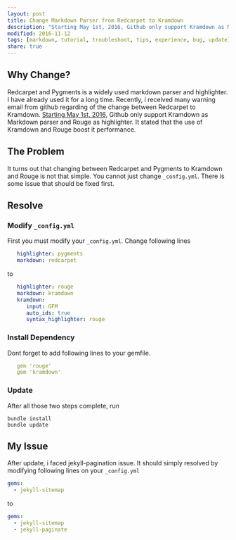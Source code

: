 ```yaml
---
layout: post
title: Change Markdown Parser from Redcarpet to Kramdown
description: "Starting May 1st, 2016, Github only support Kramdown as Markdown parser. This post is about what you should done on updating Redcarpet to Kramdown."
modified: 2016-11-12
tags: [markdown, tutorial, troubleshoot, tips, experience, bug, update]
share: true
---
```

## Why Change?
Redcarpet and Pygments is a widely used markdown parser and highlighter. I have already used it for a long time. Recently, i received many warning email from github regarding of the change between Redcarpet to Kramdown. [Starting May 1st, 2016](https://github.com/blog/2100-github-pages-now-faster-and-simpler-with-jekyll-3-0), Github only support Kramdown as Markdown parser and Rouge as highlighter. It stated that the use of Kramdown and Rouge boost it performance.

## The Problem
It turns out that changing between Redcarpet and Pygments to Kramdown and Rouge is not that simple. You cannot just change ```_config.yml```. There is some issue that should be fixed first.

## Resolve
### Modify ```_config.yml```
First you must modify your ```_config.yml```. Change following lines

```yaml
   highlighter: pygments
   markdown: redcarpet
```

to

```yaml
   highlighter: rouge
   markdown: kramdown
   kramdown:
      input: GFM
      auto_ids: true
      syntax_highlighter: rouge
```

### Install Dependency
Dont forget to add following lines to your gemfile.

```yaml
   gem 'rouge'
   gem 'kramdown'
```

### Update
After all those two steps complete, run

    bundle install
    bundle update

## My Issue
After update, i faced jekyll-pagination issue. It should simply resolved by modifying following lines on your ```_config.yml```

```yaml
gems:
  - jekyll-sitemap
```

to

```yaml
gems:
  - jekyll-sitemap
  - jekyll-paginate
```